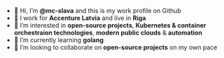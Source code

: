 - 👋 Hi, I’m **@mc-slava** and this is my work profile on Github
- 🥼 I work for **Accenture Latvia** and live in **Riga**
- 👀 I’m interested in **open-source projects**, **Kubernetes & container orchestraion technologies**, **modern public clouds** & **automation**
- 🌱 I’m currently learning **golang**
- 💞️ I’m looking to collaborate on **open-source projects** on my own pace
